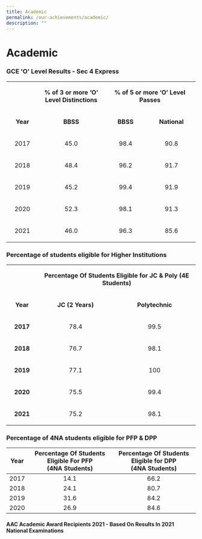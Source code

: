 ```yaml
---
title: Academic
permalink: /our-achievements/academic/
description: ""
---
```

# Academic

### GCE 'O' Level Results - Sec 4 Express

<table>
<tbody>
<tr>
<td style="text-align: center;" width="74">&nbsp;</td>
<td style="text-align: center;" width="169">
<p><strong>% of 3 or more &lsquo;O&rsquo; Level Distinctions</strong></p>
</td>
<td style="text-align: center;" colspan="2" width="229">
<p><strong>% of 5 or more &lsquo;O&rsquo; Level Passes</strong></p>
</td>
</tr>
<tr>
<td style="text-align: center;" width="74">
<p><strong>Year</strong></p>
</td>
<td style="text-align: center;" width="169">
<p><strong>BBSS</strong></p>
</td>
<td style="text-align: center;" width="108">
<p><strong>BBSS</strong></p>
</td>
<td style="text-align: center;" width="121">
<p><strong>National</strong></p>
</td>
</tr>
<tr>
<td style="text-align: center;" width="74">
<p>2017</p>
</td>
<td style="text-align: center;" width="169">
<p>45.0</p>
</td>
<td style="text-align: center;" width="108">
<p>98.4</p>
</td>
<td style="text-align: center;" width="121">
<p>90.8</p>
</td>
</tr>
<tr>
<td style="text-align: center;" width="74">
<p>2018</p>
</td>
<td style="text-align: center;" width="169">
<p>48.4</p>
</td>
<td style="text-align: center;" width="108">
<p>96.2</p>
</td>
<td style="text-align: center;" width="121">
<p>91.7</p>
</td>
</tr>
<tr>
<td style="text-align: center;" width="74">
<p>2019</p>
</td>
<td style="text-align: center;" width="169">
<p>45.2</p>
</td>
<td style="text-align: center;" width="108">
<p>99.4</p>
</td>
<td style="text-align: center;" width="121">
<p>91.9</p>
</td>
</tr>
<tr>
<td style="text-align: center;" width="74">
<p>2020</p>
</td>
<td style="text-align: center;" width="169">
<p>52.3</p>
</td>
<td style="text-align: center;" width="108">
<p>98.1</p>
</td>
<td style="text-align: center;" width="121">
<p>91.3</p>
</td>
</tr>
<tr>
<td style="text-align: center;" width="74">
<p>2021</p>
</td>
<td style="text-align: center;" width="169">
<p>46.0</p>
</td>
<td style="text-align: center;" width="108">
<p>96.3</p>
</td>
<td style="text-align: center;" width="121">
<p>85.6</p>
</td>
</tr>
</tbody>
</table>


### Percentage of students eligible for Higher Institutions

<table>
<tbody>
<tr>
<td style="text-align: center;" width="69">&nbsp;</td>
<td style="text-align: center;" colspan="2" width="403">
<p><strong>Percentage Of Students Eligible for JC &amp; Poly (4E Students)</strong></p>
</td>
</tr>
<tr>
<td style="text-align: center;" width="69">
<p><strong>Year</strong></p>
</td>
<td style="text-align: center;" width="193">
<p><strong>JC (2 Years)</strong></p>
</td>
<td style="text-align: center;" width="209">
<p><strong>Polytechnic</strong></p>
</td>
</tr>
<tr>
<td style="text-align: center;" width="69">
<p><strong>2017</strong></p>
</td>
<td style="text-align: center;" width="193">
<p>78.4</p>
</td>
<td style="text-align: center;" width="209">
<p>99.5</p>
</td>
</tr>
<tr>
<td style="text-align: center;" width="69">
<p><strong>2018</strong></p>
</td>
<td style="text-align: center;" width="193">
<p>76.7</p>
</td>
<td style="text-align: center;" width="209">
<p>98.1</p>
</td>
</tr>
<tr>
<td style="text-align: center;" width="69">
<p><strong>2019</strong></p>
</td>
<td style="text-align: center;" width="193">
<p>77.1</p>
</td>
<td style="text-align: center;" width="209">
<p>100</p>
</td>
</tr>
<tr>
<td style="text-align: center;" width="69">
<p><strong>2020</strong></p>
</td>
<td style="text-align: center;" width="193">
<p>75.5</p>
</td>
<td style="text-align: center;" width="209">
<p>99.4</p>
</td>
</tr>
<tr>
<td style="text-align: center;" width="69">
<p><strong>2021</strong></p>
</td>
<td style="text-align: center;" width="193">
<p>75.2</p>
</td>
<td style="text-align: center;" width="209">
<p>98.1</p>
</td>
</tr>
</tbody>
</table>

### Percentage of 4NA students eligible for PFP & DPP

| Year | Percentage Of Students Eligible For PFP<br>(4NA Students) | Percentage Of Students Eligible for DPP<br>(4NA Students) |
|:----:|:-----------:|:-----------------:|
| 2017 |      14.1       |        66.2        |
| 2018 |       24.1     |         80.7       |
| 2019 |        31.6     |        84.2           |
| 2020 |         26.9      |     84.6         |

#### AAC Academic Award Recipients 2021 - Based On Results In 2021 National Examinations